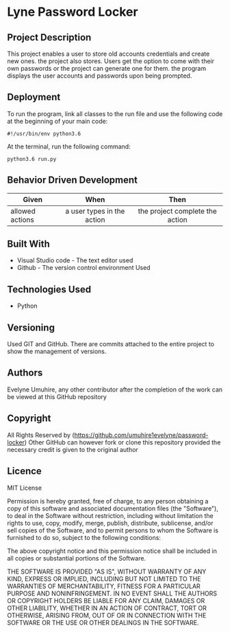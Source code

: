 # Lyne Password Locker


## Project Description

This project enables a user to store old accounts credentials and create new ones. the project also stores. Users get the option to come with their own passwords or the project can generate one for them. the program displays the user accounts and passwords upon being prompted.

## Deployment

To run the program, link all classes to the run file and use the following code at the beginning of your main code:

```buildoutcfg
#!/usr/bin/env python3.6
```
At the terminal, run the following command:

```buildoutcfg
python3.6 run.py
``` 
## Behavior Driven Development
  

  | Given                 | When                       | Then                              |
  | ----------------------|:--------------------------:|:---------------------------------:|
  | allowed actions       | a user types in the action | the project complete the action    |
 

## Built With

* Visual Studio code - The text editor used
* Github - The version control environment Used


## Technologies Used

* Python


## Versioning
Used GIT and GitHub. There are commits attached to the entire project to show the management of versions.

## Authors

 Evelyne Umuhire, any other contributor after the completion of the work can be viewed at this GitHub repository

## Copyright

All Rights Reserved by (https://github.com/umuhire1evelyne/password-locker)
Other GitHub can however fork or clone this repository provided the necessary credit is given to the original author

## Licence

MIT License

Permission is hereby granted, free of charge, to any person obtaining a copy
of this software and associated documentation files (the "Software"), to deal
in the Software without restriction, including without limitation the rights
to use, copy, modify, merge, publish, distribute, sublicense, and/or sell
copies of the Software, and to permit persons to whom the Software is
furnished to do so, subject to the following conditions:

The above copyright notice and this permission notice shall be included in all
copies or substantial portions of the Software.

THE SOFTWARE IS PROVIDED "AS IS", WITHOUT WARRANTY OF ANY KIND, EXPRESS OR
IMPLIED, INCLUDING BUT NOT LIMITED TO THE WARRANTIES OF MERCHANTABILITY,
FITNESS FOR A PARTICULAR PURPOSE AND NONINFRINGEMENT. IN NO EVENT SHALL THE
AUTHORS OR COPYRIGHT HOLDERS BE LIABLE FOR ANY CLAIM, DAMAGES OR OTHER
LIABILITY, WHETHER IN AN ACTION OF CONTRACT, TORT OR OTHERWISE, ARISING FROM,
OUT OF OR IN CONNECTION WITH THE SOFTWARE OR THE USE OR OTHER DEALINGS IN THE
SOFTWARE.